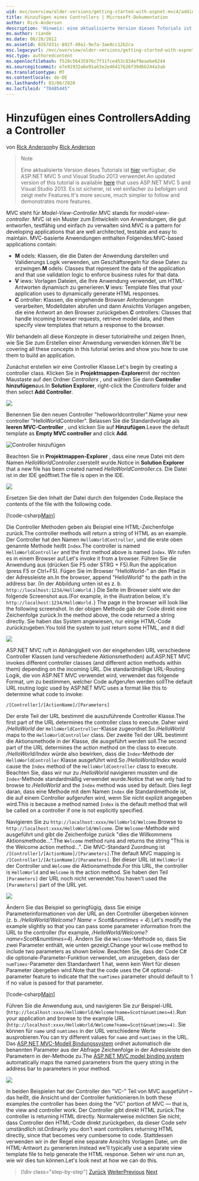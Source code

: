 ```yaml
---
uid: mvc/overview/older-versions/getting-started-with-aspnet-mvc4/adding-a-controller
title: Hinzufügen eines Controllers | Microsoft-Dokumentation
author: Rick-Anderson
description: 'Hinweis: eine aktualisierte Version dieses Tutorials ist hier verfügbar, die ASP.NET MVC 5 und Visual Studio 2013 verwendet. Es ist sicherer, aber viel einfacher zu befolgen und zu demonstrieren...'
ms.author: riande
ms.date: 08/28/2012
ms.assetid: 0267d31c-892f-49a1-9e7a-3ae8cc12b2ca
msc.legacyurl: /mvc/overview/older-versions/getting-started-with-aspnet-mvc4/adding-a-controller
msc.type: authoredcontent
ms.openlocfilehash: f528c56435976c7f31fce453c834ef9eaebe6244
ms.sourcegitcommit: e7e91932a6e91a63e2e46417626f39d6b244a3ab
ms.translationtype: MT
ms.contentlocale: de-DE
ms.lasthandoff: 03/06/2020
ms.locfileid: "78485445"
---
```

# <a name="adding-a-controller"></a><span data-ttu-id="38aa7-104">Hinzufügen eines Controllers</span><span class="sxs-lookup"><span data-stu-id="38aa7-104">Adding a Controller</span></span>

<span data-ttu-id="38aa7-105">von [Rick Anderson](https://twitter.com/RickAndMSFT)</span><span class="sxs-lookup"><span data-stu-id="38aa7-105">by [Rick Anderson](https://twitter.com/RickAndMSFT)</span></span>

> > [!NOTE]
> > <span data-ttu-id="38aa7-106">Eine aktualisierte Version dieses Tutorials ist [hier](../../getting-started/introduction/getting-started.md) verfügbar, die ASP.NET MVC 5 und Visual Studio 2013 verwendet.</span><span class="sxs-lookup"><span data-stu-id="38aa7-106">An updated version of this tutorial is available [here](../../getting-started/introduction/getting-started.md) that uses ASP.NET MVC 5 and Visual Studio 2013.</span></span> <span data-ttu-id="38aa7-107">Es ist sicherer, ist viel einfacher zu befolgen und zeigt mehr Features.</span><span class="sxs-lookup"><span data-stu-id="38aa7-107">It's more secure, much simpler to follow and demonstrates more features.</span></span>

<span data-ttu-id="38aa7-108">MVC steht für *Model-View-Controller*.</span><span class="sxs-lookup"><span data-stu-id="38aa7-108">MVC stands for *model-view-controller*.</span></span> <span data-ttu-id="38aa7-109">MVC ist ein Muster zum Entwickeln von Anwendungen, die gut entworfen, testfähig und einfach zu verwalten sind.</span><span class="sxs-lookup"><span data-stu-id="38aa7-109">MVC is a pattern for developing applications that are well architected, testable and easy to maintain.</span></span> <span data-ttu-id="38aa7-110">MVC-basierte Anwendungen enthalten Folgendes:</span><span class="sxs-lookup"><span data-stu-id="38aa7-110">MVC-based applications contain:</span></span>

- <span data-ttu-id="38aa7-111">**M** odels: Klassen, die die Daten der Anwendung darstellen und Validierungs Logik verwenden, um Geschäftsregeln für diese Daten zu erzwingen.</span><span class="sxs-lookup"><span data-stu-id="38aa7-111">**M** odels: Classes that represent the data of the application and that use validation logic to enforce business rules for that data.</span></span>
- <span data-ttu-id="38aa7-112">**V** iews: Vorlagen Dateien, die Ihre Anwendung verwendet, um HTML-Antworten dynamisch zu generieren.</span><span class="sxs-lookup"><span data-stu-id="38aa7-112">**V** iews: Template files that your application uses to dynamically generate HTML responses.</span></span>
- <span data-ttu-id="38aa7-113">**C** ontroller: Klassen, die eingehende Browser Anforderungen verarbeiten, Modelldaten abrufen und dann Ansichts Vorlagen angeben, die eine Antwort an den Browser zurückgeben.</span><span class="sxs-lookup"><span data-stu-id="38aa7-113">**C** ontrollers: Classes that handle incoming browser requests, retrieve model data, and then specify view templates that return a response to the browser.</span></span>

<span data-ttu-id="38aa7-114">Wir behandeln all diese Konzepte in dieser tutorialreihe und zeigen Ihnen, wie Sie Sie zum Erstellen einer Anwendung verwenden können.</span><span class="sxs-lookup"><span data-stu-id="38aa7-114">We'll be covering all these concepts in this tutorial series and show you how to use them to build an application.</span></span>

<span data-ttu-id="38aa7-115">Zunächst erstellen wir eine Controller Klasse.</span><span class="sxs-lookup"><span data-stu-id="38aa7-115">Let's begin by creating a controller class.</span></span> <span data-ttu-id="38aa7-116">Klicken Sie in **Projektmappen-Explorer**mit der rechten Maustaste auf den Ordner *Controllers* , und wählen Sie dann **Controller hinzufügen**aus.</span><span class="sxs-lookup"><span data-stu-id="38aa7-116">In **Solution Explorer**, right-click the *Controllers* folder and then select **Add Controller**.</span></span>

![](adding-a-controller/_static/image1.png)

<span data-ttu-id="38aa7-117">Benennen Sie den neuen Controller &quot;helloworldcontroller&quot;.</span><span class="sxs-lookup"><span data-stu-id="38aa7-117">Name your new controller &quot;HelloWorldController&quot;.</span></span> <span data-ttu-id="38aa7-118">Belassen Sie die Standardvorlage als **leeren MVC-Controller** , und klicken Sie auf **Hinzufügen**.</span><span class="sxs-lookup"><span data-stu-id="38aa7-118">Leave the default template as **Empty MVC controller** and click **Add**.</span></span>

![Controller hinzufügen](adding-a-controller/_static/image2.png)

<span data-ttu-id="38aa7-120">Beachten Sie in **Projektmappen-Explorer** , dass eine neue Datei mit dem Namen *HelloWorldController.cs*erstellt wurde.</span><span class="sxs-lookup"><span data-stu-id="38aa7-120">Notice in **Solution Explorer** that a new file has been created named *HelloWorldController.cs*.</span></span> <span data-ttu-id="38aa7-121">Die Datei ist in der IDE geöffnet.</span><span class="sxs-lookup"><span data-stu-id="38aa7-121">The file is open in the IDE.</span></span>

![](adding-a-controller/_static/image3.png)

<span data-ttu-id="38aa7-122">Ersetzen Sie den Inhalt der Datei durch den folgenden Code.</span><span class="sxs-lookup"><span data-stu-id="38aa7-122">Replace the contents of the file with the following code.</span></span>

[!code-csharp[Main](adding-a-controller/samples/sample1.cs)]

<span data-ttu-id="38aa7-123">Die Controller Methoden geben als Beispiel eine HTML-Zeichenfolge zurück.</span><span class="sxs-lookup"><span data-stu-id="38aa7-123">The controller methods will return a string of HTML as an example.</span></span> <span data-ttu-id="38aa7-124">Der Controller hat den Namen `HelloWorldController`, und die erste oben genannte Methode heißt `Index`.</span><span class="sxs-lookup"><span data-stu-id="38aa7-124">The controller is named `HelloWorldController` and the first method above is named `Index`.</span></span> <span data-ttu-id="38aa7-125">Wir rufen es in einem Browser auf.</span><span class="sxs-lookup"><span data-stu-id="38aa7-125">Let's invoke it from a browser.</span></span> <span data-ttu-id="38aa7-126">Führen Sie die Anwendung aus (drücken Sie F5 oder STRG + F5).</span><span class="sxs-lookup"><span data-stu-id="38aa7-126">Run the application (press F5 or Ctrl+F5).</span></span> <span data-ttu-id="38aa7-127">Fügen Sie im Browser &quot;HelloWorld-&quot; an den Pfad in der Adressleiste an.</span><span class="sxs-lookup"><span data-stu-id="38aa7-127">In the browser, append &quot;HelloWorld&quot; to the path in the address bar.</span></span> <span data-ttu-id="38aa7-128">(In der Abbildung unten ist es z. b. `http://localhost:1234/HelloWorld.`) Die Seite im Browser sieht wie der folgende Screenshot aus.</span><span class="sxs-lookup"><span data-stu-id="38aa7-128">(For example, in the illustration below, it's `http://localhost:1234/HelloWorld.`) The page in the browser will look like the following screenshot.</span></span> <span data-ttu-id="38aa7-129">In der obigen Methode gab der Code direkt eine Zeichenfolge zurück.</span><span class="sxs-lookup"><span data-stu-id="38aa7-129">In the method above, the code returned a string directly.</span></span> <span data-ttu-id="38aa7-130">Sie haben das System angewiesen, nur einige HTML-Code zurückzugeben.</span><span class="sxs-lookup"><span data-stu-id="38aa7-130">You told the system to just return some HTML, and it did!</span></span>

![](adding-a-controller/_static/image4.png)

<span data-ttu-id="38aa7-131">ASP.NET MVC ruft in Abhängigkeit von der eingehenden URL verschiedene Controller Klassen (und verschiedene Aktionsmethoden) auf.</span><span class="sxs-lookup"><span data-stu-id="38aa7-131">ASP.NET MVC invokes different controller classes (and different action methods within them) depending on the incoming URL.</span></span> <span data-ttu-id="38aa7-132">Die standardmäßige URL-Routing Logik, die von ASP.NET MVC verwendet wird, verwendet das folgende Format, um zu bestimmen, welcher Code aufgerufen werden soll</span><span class="sxs-lookup"><span data-stu-id="38aa7-132">The default URL routing logic used by ASP.NET MVC uses a format like this to determine what code to invoke:</span></span>

`/[Controller]/[ActionName]/[Parameters]`

<span data-ttu-id="38aa7-133">Der erste Teil der URL bestimmt die auszuführende Controller Klasse.</span><span class="sxs-lookup"><span data-stu-id="38aa7-133">The first part of the URL determines the controller class to execute.</span></span> <span data-ttu-id="38aa7-134">Daher wird */HelloWorld* der `HelloWorldController`-Klasse zugeordnet.</span><span class="sxs-lookup"><span data-stu-id="38aa7-134">So */HelloWorld* maps to the `HelloWorldController` class.</span></span> <span data-ttu-id="38aa7-135">Der zweite Teil der URL bestimmt die Aktionsmethode in der Klasse, die ausgeführt werden soll.</span><span class="sxs-lookup"><span data-stu-id="38aa7-135">The second part of the URL determines the action method on the class to execute.</span></span> <span data-ttu-id="38aa7-136">*/HelloWorld/Index* würde also bewirken, dass die `Index`-Methode der `HelloWorldController` Klasse ausgeführt wird.</span><span class="sxs-lookup"><span data-stu-id="38aa7-136">So */HelloWorld/Index* would cause the `Index` method of the `HelloWorldController` class to execute.</span></span> <span data-ttu-id="38aa7-137">Beachten Sie, dass wir nur zu */HelloWorld* navigieren mussten und die `Index`-Methode standardmäßig verwendet wurde.</span><span class="sxs-lookup"><span data-stu-id="38aa7-137">Notice that we only had to browse to */HelloWorld* and the `Index` method was used by default.</span></span> <span data-ttu-id="38aa7-138">Dies liegt daran, dass eine Methode mit dem Namen `Index` die Standardmethode ist, die auf einem Controller aufgerufen wird, wenn Sie nicht explizit angegeben wird.</span><span class="sxs-lookup"><span data-stu-id="38aa7-138">This is because a method named `Index` is the default method that will be called on a controller if one is not explicitly specified.</span></span>

<span data-ttu-id="38aa7-139">Navigieren Sie zu `http://localhost:xxxx/HelloWorld/Welcome`.</span><span class="sxs-lookup"><span data-stu-id="38aa7-139">Browse to `http://localhost:xxxx/HelloWorld/Welcome`.</span></span> <span data-ttu-id="38aa7-140">Die `Welcome`-Methode wird ausgeführt und gibt die Zeichenfolge zurück &quot;dies die Willkommens Aktionsmethode...&quot;.</span><span class="sxs-lookup"><span data-stu-id="38aa7-140">The `Welcome` method runs and returns the string &quot;This is the Welcome action method...&quot;.</span></span> <span data-ttu-id="38aa7-141">Die MVC-Standard Zuordnung ist `/[Controller]/[ActionName]/[Parameters]`.</span><span class="sxs-lookup"><span data-stu-id="38aa7-141">The default MVC mapping is `/[Controller]/[ActionName]/[Parameters]`.</span></span> <span data-ttu-id="38aa7-142">Bei dieser URL ist `HelloWorld` der Controller und `Welcome` die Aktionsmethode.</span><span class="sxs-lookup"><span data-stu-id="38aa7-142">For this URL, the controller is `HelloWorld` and `Welcome` is the action method.</span></span> <span data-ttu-id="38aa7-143">Sie haben den Teil `[Parameters]` der URL noch nicht verwendet.</span><span class="sxs-lookup"><span data-stu-id="38aa7-143">You haven't used the `[Parameters]` part of the URL yet.</span></span>

![](adding-a-controller/_static/image5.png)

<span data-ttu-id="38aa7-144">Ändern Sie das Beispiel so geringfügig, dass Sie einige Parameterinformationen von der URL an den Controller übergeben können (z. b. */HelloWorld/Welcome? Name = Scott&amp;numtimes = 4*).</span><span class="sxs-lookup"><span data-stu-id="38aa7-144">Let's modify the example slightly so that you can pass some parameter information from the URL to the controller (for example, */HelloWorld/Welcome?name=Scott&amp;numtimes=4*).</span></span> <span data-ttu-id="38aa7-145">Ändern Sie die `Welcome`-Methode so, dass Sie zwei Parameter enthält, wie unten gezeigt.</span><span class="sxs-lookup"><span data-stu-id="38aa7-145">Change your `Welcome` method to include two parameters as shown below.</span></span> <span data-ttu-id="38aa7-146">Beachten Sie, dass der Code C# die optionale-Parameter-Funktion verwendet, um anzugeben, dass der `numTimes`-Parameter den Standardwert 1 hat, wenn kein Wert für diesen Parameter übergeben wird.</span><span class="sxs-lookup"><span data-stu-id="38aa7-146">Note that the code uses the C# optional-parameter feature to indicate that the `numTimes` parameter should default to 1 if no value is passed for that parameter.</span></span>

[!code-csharp[Main](adding-a-controller/samples/sample2.cs)]

<span data-ttu-id="38aa7-147">Führen Sie die Anwendung aus, und navigieren Sie zur Beispiel-URL (`http://localhost:xxxx/HelloWorld/Welcome?name=Scott&numtimes=4)`.</span><span class="sxs-lookup"><span data-stu-id="38aa7-147">Run your application and browse to the example URL (`http://localhost:xxxx/HelloWorld/Welcome?name=Scott&numtimes=4)`.</span></span> <span data-ttu-id="38aa7-148">Sie können für `name` und `numtimes` in der URL verschiedene Werte ausprobieren.</span><span class="sxs-lookup"><span data-stu-id="38aa7-148">You can try different values for `name` and `numtimes` in the URL.</span></span> <span data-ttu-id="38aa7-149">Das [ASP.NET MVC-Modell Bindungssystem](http://odetocode.com/Blogs/scott/archive/2009/04/27/6-tips-for-asp-net-mvc-model-binding.aspx) ordnet automatisch die benannten Parameter aus der Abfrage Zeichenfolge in der Adressleiste den Parametern in der-Methode zu.</span><span class="sxs-lookup"><span data-stu-id="38aa7-149">The [ASP.NET MVC model binding system](http://odetocode.com/Blogs/scott/archive/2009/04/27/6-tips-for-asp-net-mvc-model-binding.aspx) automatically maps the named parameters from the query string in the address bar to parameters in your method.</span></span>

![](adding-a-controller/_static/image6.png)

<span data-ttu-id="38aa7-150">In beiden Beispielen hat der Controller den &quot;VC-&quot; Teil von MVC ausgeführt – das heißt, die Ansicht und der Controller funktionieren.</span><span class="sxs-lookup"><span data-stu-id="38aa7-150">In both these examples the controller has been doing the &quot;VC&quot; portion of MVC — that is, the view and controller work.</span></span> <span data-ttu-id="38aa7-151">Der Controller gibt direkt HTML zurück.</span><span class="sxs-lookup"><span data-stu-id="38aa7-151">The controller is returning HTML directly.</span></span> <span data-ttu-id="38aa7-152">Normalerweise möchten Sie nicht, dass Controller den HTML-Code direkt zurückgeben, da dieser Code sehr umständlich ist.</span><span class="sxs-lookup"><span data-stu-id="38aa7-152">Ordinarily you don't want controllers returning HTML directly, since that becomes very cumbersome to code.</span></span> <span data-ttu-id="38aa7-153">Stattdessen verwenden wir in der Regel eine separate Ansichts Vorlagen Datei, um die HTML-Antwort zu generieren.</span><span class="sxs-lookup"><span data-stu-id="38aa7-153">Instead we'll typically use a separate view template file to help generate the HTML response.</span></span> <span data-ttu-id="38aa7-154">Sehen wir uns nun an, wie wir dies tun können.</span><span class="sxs-lookup"><span data-stu-id="38aa7-154">Let's look next at how we can do this.</span></span>

> [!div class="step-by-step"]
> <span data-ttu-id="38aa7-155">[Zurück](intro-to-aspnet-mvc-4.md)
> [Weiter](adding-a-view.md)</span><span class="sxs-lookup"><span data-stu-id="38aa7-155">[Previous](intro-to-aspnet-mvc-4.md)
[Next](adding-a-view.md)</span></span>

